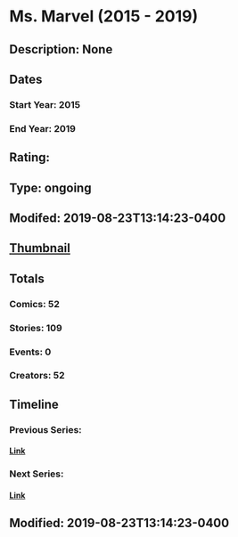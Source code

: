 # Ms. Marvel (2015 - 2019)
## Description: None
## Dates
### Start Year: 2015
### End Year: 2019
## Rating: 
## Type: ongoing
## Modifed: 2019-08-23T13:14:23-0400
## [Thumbnail](http://i.annihil.us/u/prod/marvel/i/mg/f/e0/575ef3c5ae5ef.jpg)
## Totals
### Comics: 52
### Stories: 109
### Events: 0
### Creators: 52
## Timeline
### Previous Series: 
#### [Link]()
### Next Series: 
#### [Link]()
## Modified: 2019-08-23T13:14:23-0400